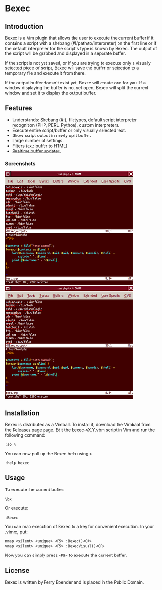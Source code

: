 Bexec
=====

Introduction
------------

Bexec is a Vim plugin that allows the user to execute the current buffer if it
contains a script with a shebang (#!/path/to/interpreter) on the first line or
if the default interpreter for the script's type is known by Bexec. The output
of the script will be grabbed and displayed in a separate buffer.

If the script is not yet saved, or if you are trying to execute only a visually
selected piece of script, Bexec will save the buffer or selection to a
temporary file and execute it from there.

If the output buffer doesn't exist yet, Bexec will create one for you. If a
window displaying the buffer is not yet open, Bexec will split the current
window and set it to display the output buffer.


Features
--------

*   Understands: Shebang (#!), filetypes, default script interpreter recognition (PHP, PERL, Python), custom interpreters.
*   Execute entire script/buffer or only visually selected text.
*   Show script output in newly split buffer.
*   Large number of settings.
*   Filters (ex.: buffer to HTML)
*   [Realtime buffer updates.](http://f.cl.ly/items/331H3h1m1V2e1s2t3R3a/bexec_live.gif)

### Screenshots

![](https://raw.githubusercontent.com/fboender/bexec/master/contrib/bexec_scrsht_1.png)
![](https://raw.githubusercontent.com/fboender/bexec/master/contrib/bexec_scrsht_1.png)


Installation
------------

Bexec is distributed as a Vimball. To install it, download the Vimbaal from the
[Releases page](https://github.com/fboender/bexec/releases) page.  Edit the
bexec-vX.Y.vbm script in Vim and run the following command:

    :so %

You can now pull up the Bexec help using >
        
    :help bexec


Usage
-----

To execute the current buffer:

    \bx

Or execute:

    :Bexec

You can map execution of Bexec to a key for convenient execution. In your .vimrc, put:

    nmap <silent> <unique> <F5> :Bexec()<CR>
    vmap <silent> <unique> <F5> :BexecVisual()<CR>

Now you can simply press `<F5>` to execute the current buffer.


License
-------

Bexec is written by Ferry Boender and is placed in the Public Domain.

